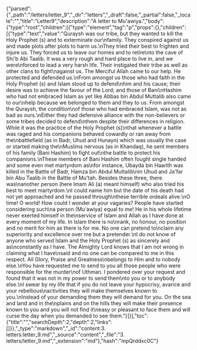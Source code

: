 {"parsed":{"_path":"/letters/letter_9","_dir":"letters","_draft":false,"_partial":false,"_locale":"","title":"Letter9","description":"A letter to Mu'awiya.","body":{"type":"root","children":[{"type":"element","tag":"p","props":{},"children":[{"type":"text","value":"Quraysh was our tribe, but they wanted to kill the Holy Prophet (s) and to exterminate our\nfamily. They conspired against us and made plots after plots to harm us.\nThey tried their best to frighten and injure us. They forced us to leave our homes and to retire\nto the cave of Shi'b Abi Taalib. It was a very rough and hard place to live in, and we were\nforced to lead a very harsh life. Their instigated their tribe as well as other clans to fight\nagainst us. The Merciful Allah came to our help. He protected and defended us.\nFrom amongst us those who had faith in the Holy Prophet (s) and Islam stood up to defend\nhim and his cause; their desire was to achieve the favour of the Lord; and those of Bani\nHashim who had not embraced Islam as yet like Abbas bin Abdul Muttalib also came to our\nhelp because we belonged to them and they to us. From amongst the Quraysh, the condition\nof those who had embraced Islam, was not as bad as ours.\nEither they had defensive alliance with the non-believers or some tribes decided to defend\nthem despite their differences in religion. While it was the practice of the Holy Prophet (s)\nthat whenever a battle was raged and his companions behaved cowardly or ran away from the\nbattlefield (as in Badr, Uhud and Hunayn) which was usually the case or started making the\nMuslims nervous (as in Khandaq), he sent members of his family (Bani Hashim) to fight out\nthe battle to protect his companions.\nThese members of Bani Hashim often fought single handed and some even met martyrdom as\nfor instance, Ubayda bin Haarith was killed in the Battle of Badr, Hamza bin Abdul Muttalib\nin Uhud and Ja'far bin Abu Taalib in the Battle of Mu'tah. Besides these three, there was\nanother person (here Imam Ali (a) meant himself) who also tried his best to meet martyrdom.\nI could name him but the date of his death had not yet approached and he passed through\nthese terrible ordeals alive.\nO time! O world! How could I wonder at your vagaries? People have started considering such\na person (Mu'awiya) equal to me! He in his whole lifetime never exerted himself in the\nservice of Islam and Allah as I have done at every moment of my life. In Islam there is no\nrank, no honour, no position and no merit for him as there is for me. No one can pretend to\nclaim any superiority and excellence over me but a pretender.\nI do not know of anyone who served Islam and the Holy Prophet (s) as sincerely and as\nconstantly as I have. The Almighty Lord knows that I am not wrong in claiming what I have\nsaid and no one can be compared to me in this respect. All Glory, Praise and Greatness\nbelongs to Him and to nobody else.\nYou have requested me to send to you all those people who were responsible for the murder\nof Uthman. I pondered over your request and found that it was not in my power to send them\nto you or to anybody else.\nI swear by my life that if you do not leave your hypocrisy, avarice and your rebellious\nactivities they will make themselves known to you.\nInstead of your demanding them they will demand for you. On the sea and land and in the\nplains and on the hills they will make their presence known to you and you will not find it\neasy or pleasant to face them and will curse the day when you demanded to see them."}]}],"toc":{"title":"","searchDepth":2,"depth":2,"links":[]}},"_type":"markdown","_id":"content:3. letters:letter_9.md","_source":"content","_file":"3. letters/letter_9.md","_extension":"md"},"hash":"mpQrddxc0C"}